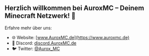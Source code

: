 ## Herzlich willkommen bei AuroxMC – Deinem Minecraft Netzwerk! 👋

Erfahre mehr über uns:
- 🌐 Website: [www.AuroxMC.de](https://www.auroxmc.de)
- 📢 Discord: [discord.AuroxMC.de](https://discord.auroxmc.de)
- 🐦 Twitter: [@Aurox_MC](https://twitter.com/Aurox_MC)
